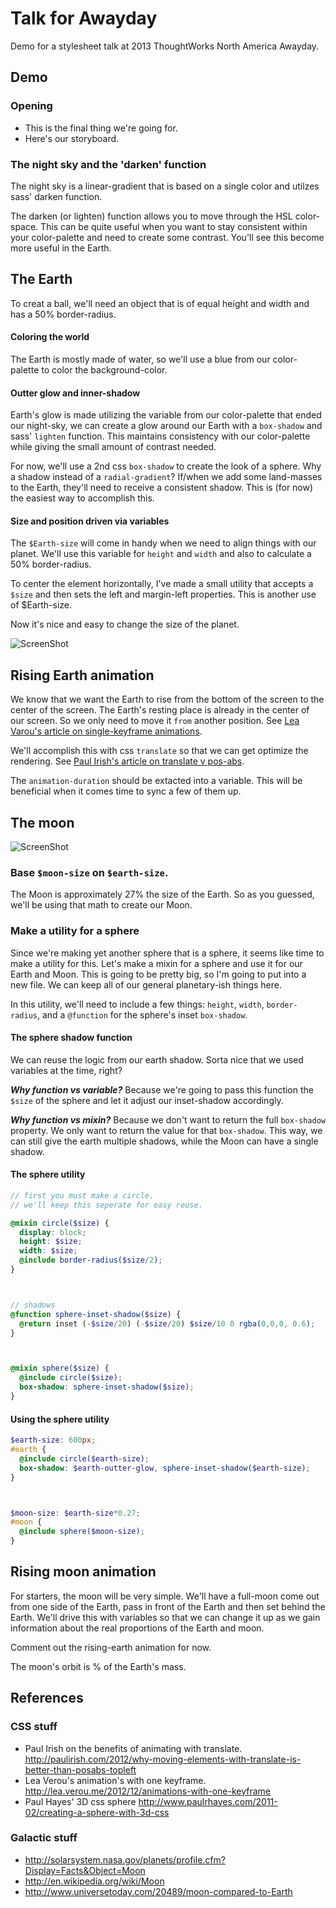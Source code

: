 Talk for Awayday
===================

Demo for a stylesheet talk at 2013 ThoughtWorks North America Awayday.


## Demo

### Opening
* This is the final thing we're going for.
* Here's our storyboard.


### The night sky and the 'darken' function
The night sky is a linear-gradient that is based on a single color and utilzes sass' darken function.

The darken (or lighten) function allows you to move through the HSL color-space. This can be quite useful when you want to stay consistent within your color-palette and need to create some contrast.  You'll see this become more useful in the Earth.


## The Earth
To creat a ball, we'll need an object that is of equal height and width and has a 50% border-radius.


#### Coloring the world
The Earth is mostly made of water, so we'll use a blue from our color-palette to color the background-color.


#### Outter glow and inner-shadow
Earth's glow is made utilizing the variable from our color-palette that ended our night-sky, we can create a glow around our Earth with a `box-shadow` and sass' `lighten` function.  This maintains consistency with our color-palette while giving the small amount of contrast needed.

For now, we'll use a 2nd css `box-shadow` to create the look of a sphere. Why a shadow instead of a `radial-gradient`? If/when we add some land-masses to the Earth, they'll need to receive a consistent shadow.  This is (for now) the easiest way to accomplish this.

#### Size and position driven via variables
The `$Earth-size` will come in handy when we need to align things with our planet.  We'll use this variable for `height` and `width` and also to calculate a 50% border-radius.

To center the element horizontally, I've made a small utility that accepts a `$size` and then sets the left and margin-left properties.  This is another use of $Earth-size.

Now it's nice and easy to change the size of the planet.

![ScreenShot](https://raw.github.com/matthewcopeland/orbits/master/screenshots/01.png)




## Rising Earth animation

We know that we want the Earth to rise from the bottom of the screen to the center of the screen. The Earth's resting place is already in the center of our screen. So we only need to move it `from` another position. See [Lea Varou's article on single-keyframe animations](http://lea.verou.me/2012/12/animations-with-one-keyframe).

We'll accomplish this with css `translate` so that we can get optimize the rendering. See [Paul Irish's article on translate v pos-abs](http://paulirish.com/2012/why-moving-elements-with-translate-is-better-than-posabs-topleft).

The `animation-duration` should be extacted into a variable. This will be beneficial when it comes time to sync a few of them up.



## The moon

![ScreenShot](https://raw.github.com/matthewcopeland/orbits/master/screenshots/02-earth-and-moon.png)


### Base `$moon-size` on `$earth-size`.
The Moon is approximately 27% the size of the Earth. So as you guessed, we'll be using that math to create our Moon.


### Make a utility for a sphere
Since we're making yet another sphere that is a sphere, it seems like time to make a utility for this.  Let's make a mixin for a sphere and use it for our Earth and Moon. This is going to be pretty big, so I'm going to put into a new file.  We can keep all of our general planetary-ish things here.

In this utility, we'll need to include a few things: `height`, `width`, `border-radius`, and a `@function` for the sphere's inset `box-shadow`.

#### The sphere shadow function
We can reuse the logic from our earth shadow. Sorta nice that we used variables at the time, right?

***Why function vs variable?*** Because we're going to pass this function the `$size` of the sphere and let it adjust our inset-shadow accordingly.

***Why function vs mixin?*** Because we don't want to return the full `box-shadow` property.  We only want to return the value for that `box-shadow`. This way, we can still give the earth multiple shadows, while the Moon can have a single shadow.




#### The sphere utility
```scss
// first you must make a circle.
// we'll keep this seperate for easy reuse.

@mixin circle($size) {
  display: block;
  height: $size;
  width: $size;
  @include border-radius($size/2);
}



// shadows
@function sphere-inset-shadow($size) {
  @return inset (-$size/20) (-$size/20) $size/10 0 rgba(0,0,0, 0.6);
}



@mixin sphere($size) {
  @include circle($size);
  box-shadow: sphere-inset-shadow($size);
}
```




#### Using the sphere utility
```scss
$earth-size: 600px;
#earth {
  @include circle($earth-size);
  box-shadow: $earth-outter-glow, sphere-inset-shadow($earth-size);
}



$moon-size: $earth-size*0.27;
#moon {
  @include sphere($moon-size);
}

```


## Rising moon animation
For starters, the moon will be very simple.  We'll have a full-moon come out from one side of the Earth, pass in front of the Earth and then set behind the Earth.  We'll drive this with variables so that we can change it up as we gain information about the real proportions of the Earth and moon.

Comment out the rising-earth animation for now.


The moon's orbit is % of the Earth's mass.




## References

### CSS stuff
* Paul Irish on the benefits of animating with translate. http://paulirish.com/2012/why-moving-elements-with-translate-is-better-than-posabs-topleft
* Lea Verou's animation's with one keyframe. http://lea.verou.me/2012/12/animations-with-one-keyframe
* Paul Hayes' 3D css sphere http://www.paulrhayes.com/2011-02/creating-a-sphere-with-3d-css


### Galactic stuff
* http://solarsystem.nasa.gov/planets/profile.cfm?Display=Facts&Object=Moon
* http://en.wikipedia.org/wiki/Moon
* http://www.universetoday.com/20489/moon-compared-to-Earth
